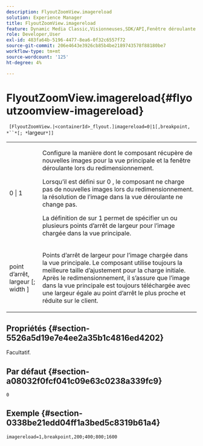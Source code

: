 ```yaml
---
description: FlyoutZoomView.imagereload
solution: Experience Manager
title: FlyoutZoomView.imagereload
feature: Dynamic Media Classic,Visionneuses,SDK/API,Fenêtre déroulante
role: Developer,User
exl-id: 483fa64b-5196-4477-8ea6-0f32c6557f72
source-git-commit: 206e4643e3926cb85b4be2189743578f88180be7
workflow-type: tm+mt
source-wordcount: '125'
ht-degree: 4%

---
```


# FlyoutZoomView.imagereload{#flyoutzoomview-imagereload}

` [FlyoutZoomView.|<containerId>_flyout.]imagereload=0|1[,breakpoint, *``*[; *`largeur`*]]`

<table id="table_42CA0074AD7C4F0D9FC81E9FCB0591C0"> 
 <tbody> 
  <tr> 
   <td colname="col1"> <p> <span class="codeph"> 0 | 1 </span> </p> </td> 
   <td colname="col2"> <p> Configure la manière dont le composant récupère de nouvelles images pour la vue principale et la fenêtre déroulante lors du redimensionnement. </p> <p>Lorsqu’il est défini sur <span class="codeph"> 0 </span>, le composant ne charge pas de nouvelles images lors du redimensionnement. la résolution de l’image dans la vue déroulante ne change pas. </p> <p>La définition de sur <span class="codeph"> 1 </span> permet de spécifier un ou plusieurs points d’arrêt de largeur pour l’image chargée dans la vue principale. </p> </td> 
  </tr> 
  <tr> 
   <td colname="col1"> <p> <span class="codeph"> point d’arrêt,  <span class="varname"> largeur  </span>[;  <span class="varname"> width  </span>]  </span> </p> </td> 
   <td colname="col2"> <p> Points d’arrêt de largeur pour l’image chargée dans la vue principale. Le composant utilise toujours la meilleure taille d’ajustement pour la charge initiale. Après le redimensionnement, il s’assure que l’image dans la vue principale est toujours téléchargée avec une largeur égale au point d’arrêt le plus proche et réduite sur le client. </p> </td> 
  </tr> 
 </tbody> 
</table>

## Propriétés {#section-5526a5d19e7e4ee2a35b1c4816ed4202}

Facultatif.

## Par défaut {#section-a08032f0fcf041c09e63c0238a339fc9}

`0`

## Exemple {#section-0338be21edd04ff1a3bed5c8319b61a4}

`imagereload=1,breakpoint,200;400;800;1600`

